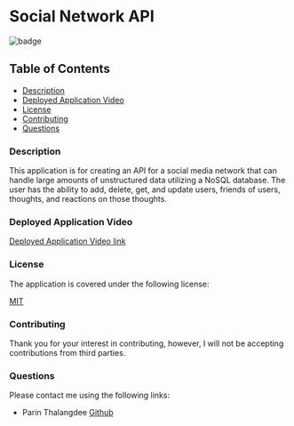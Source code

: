 # Social Network API

![badge](https://img.shields.io/badge/license-mit-blue)

## Table of Contents

* [Description](#description)
* [Deployed Application Video](#deployed-application-video)  
* [License](#license)    
* [Contributing](#contributing)
* [Questions](#questions)

### Description

This application is for creating an API for a social media network that can handle large amounts of unstructured data utilizing a NoSQL database. The user has the ability to add, delete, get, and update users, friends of users, thoughts, and reactions on those thoughts.
  
### Deployed Application Video
  
[Deployed Application Video link]()

### License

The application is covered under the following license:
  
[MIT](https://choosealicense.com/licenses/mit)
    
### Contributing
  
Thank you for your interest in contributing, however, I will not be accepting contributions from third parties.

### Questions

Please contact me using the following links:
  
- Parin Thalangdee [Github](https://github.com/parinthalangdee)